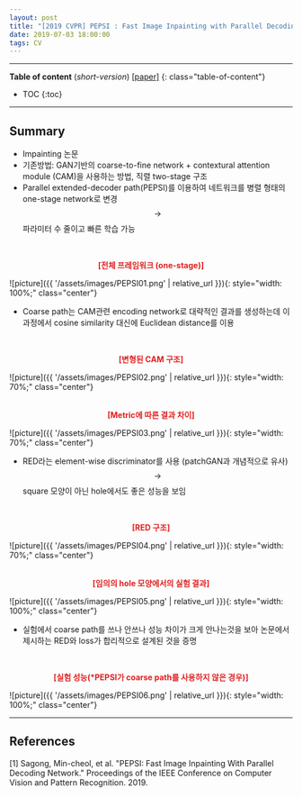 ```yaml
---
layout: post
title: "[2019 CVPR] PEPSI : Fast Image Inpainting with Parallel Decoding Network"
date: 2019-07-03 18:00:00
tags: CV 
---
```


<!--more-->

---

**Table of content** (*short-version*)
[[paper]](http://openaccess.thecvf.com/content_CVPR_2019/papers/Sagong_PEPSI__Fast_Image_Inpainting_With_Parallel_Decoding_Network_CVPR_2019_paper.pdf)
{: class="table-of-content"}
* TOC
{:toc}


---

## Summary

- Impainting 논문
- 기존방법: GAN기반의 coarse-to-fine network + contextural attention module (CAM)을 사용하는 방법, 직렬 two-stage 구조
- Parallel extended-decoder path(PEPSI)를 이용하여 네트워크를 병렬 형태의 one-stage network로 변경 $$\rightarrow$$ 파라미터 수 줄이고 빠른 학습 가능


<br/>
<p align="center" style="color: #e01f1f; font-weight: bold;">[전체 프레임워크 (one-stage)]</p>
![picture]({{ '/assets/images/PEPSI01.png' | relative_url }}){: style="width: 100%;" class="center"}
<br/>



- Coarse path는 CAM관련 encoding network로 대략적인 결과를 생성하는데 이 과정에서 cosine similarity 대신에 Euclidean distance를 이용 

<br/>
<p align="center" style="color: #e01f1f; font-weight: bold;">[변형된 CAM 구조]</p>
![picture]({{ '/assets/images/PEPSI02.png' | relative_url }}){: style="width: 70%;" class="center"}
<br/>

<br/>
<p align="center" style="color: #e01f1f; font-weight: bold;">[Metric에 따른 결과 차이]</p>
![picture]({{ '/assets/images/PEPSI03.png' | relative_url }}){: style="width: 70%;" class="center"}
<br/>


- RED라는 element-wise discriminator를 사용 (patchGAN과 개념적으로 유사) $$\rightarrow$$ square 모양이 아닌 hole에서도 좋은 성능을 보임

<br/>
<p align="center" style="color: #e01f1f; font-weight: bold;">[RED 구조]</p>
![picture]({{ '/assets/images/PEPSI04.png' | relative_url }}){: style="width: 70%;" class="center"}
<br/>

<br/>
<p align="center" style="color: #e01f1f; font-weight: bold;">[임의의 hole 모양에서의 실험 결과]</p>
![picture]({{ '/assets/images/PEPSI05.png' | relative_url }}){: style="width: 100%;" class="center"}
<br/>


- 실험에서 coarse path를 쓰나 안쓰나 성능 차이가 크게 안나는것을 보아 논문에서 제시하는 RED와 loss가 합리적으로 설계된 것을 증명

<br/>
<p align="center" style="color: #e01f1f; font-weight: bold;">[실험 성능(*PEPSI가 coarse path를 사용하지 않은 경우)]</p>
![picture]({{ '/assets/images/PEPSI06.png' | relative_url }}){: style="width: 100%;" class="center"}
<br/>

---


## References

[1] Sagong, Min-cheol, et al. "PEPSI: Fast Image Inpainting With Parallel Decoding Network." Proceedings of the IEEE Conference on Computer Vision and Pattern Recognition. 2019.
